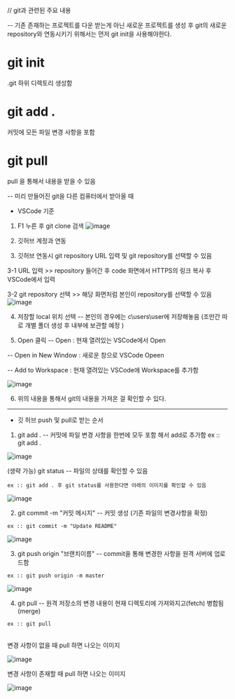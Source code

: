 // git과 관련된 주요 내용 

-- 기존 존재하는 프로젝트를 다운 받는게 아닌 새로운 프로젝트를 생성 후 git의 새로운 repository와 연동시키기 위해서는 먼저 git init을 사용해야한다. 
# git init 
.git 하위 디렉토리 생성함 

# git add . 
커밋에 모든 파일 변경 사항을 포함 

# git pull 
pull 을 통해서 내용을 받을 수 있음 

-- 미리 만들어진 git을 다른 컴퓨터에서 받아올 때  

* VSCode 기준 
1. F1 누른 후 git clone 검색 
![image](https://github.com/user-attachments/assets/cc710286-9e9f-4865-88e3-2ccb5fa57097)

2. 깃허브 계정과 연동 

3. 깃허브 연동시 git repository URL 입력 및 git repository를 선택할 수 있음 

 3-1  URL 입력 >> repository 들어간 후 code 화면에서 HTTPS의 링크 복사 후 VSCode에서 입력 

 3-2 git repository 선택 >> 해당 화면처럼 본인이 repository를 선택할 수 있음 
![image](https://github.com/user-attachments/assets/0efa5971-0e65-41c9-b072-c49959d97d9d)


4. 저장할 local 위치 선택 
-- 본인의 경우에는 c\users\user에 저장해놓음 (조만간 따로 개별 폴더 생성 후 내부에 보관할 예정 )

5. Open 클릭 
-- Open : 현재 열려있는 VSCode에서 Open 

-- Open in New Window : 새로운 창으로 VSCode Opeen

-- Add to Workspace : 현재 열려있는 VSCode에 Workspace를 추가함 

![image](https://github.com/user-attachments/assets/1c549d35-8d59-4bbf-99ae-859569d0a878)


6. 위의 내용을 통해서 git의 내용을 가져온 걸 확인할 수 있다. 


<hr>

* 깃 허브 push 및 pull로 받는 순서 

1. git add .
-- 커밋에 파일 변경 사항을 한번에 모두 포함 해서 add로 추가함 
ex :: git add . 

![image](https://github.com/user-attachments/assets/bbb93289-63bc-4460-8976-d04be5069d63)


(생략 가능)
git status 
--  파일의 상태를 확인할 수 있음 
```
ex :: git add . 후 git status를 사용한다면 아래의 이미지를 확인할 수 있음 
```

![image](https://github.com/user-attachments/assets/b2678a52-99e9-4707-8eed-e30d6f338259)


2. git commit -m "커밋 메시지" 
--  커밋 생성 (기존 파일의 변경사항을 확정)
   
```
ex :: git commit -m "Update README" 
```
![image](https://github.com/user-attachments/assets/e9ca93c7-0074-41b8-8110-50b53d3446fc)

3. git push origin "브랜치이름" 
--  commit을 통해 변경한 사항을 원격 서버에 업로드함
   
```
ex :: git push origin -m master 
```

![image](https://github.com/user-attachments/assets/205a8841-bb4c-4de1-9bd0-e71d15aadb45)


4.  git pull 
-- 원격 저장소의 변경 내용이 현재 디렉토리에 가져와지고(fetch) 병합됨 (merge)

```
ex :: git pull
```

<br>
변경 사항이 없을 때 pull 하면 나오는 이미지 
 
![image](https://github.com/user-attachments/assets/ecc9babf-2c7e-4825-8b72-962437081dac)


변경 사항이 존재할 때 pull 하면 나오는 이미지 

![image](https://github.com/user-attachments/assets/969ba6b2-ec13-4998-aafb-31c8d63cddf7)


